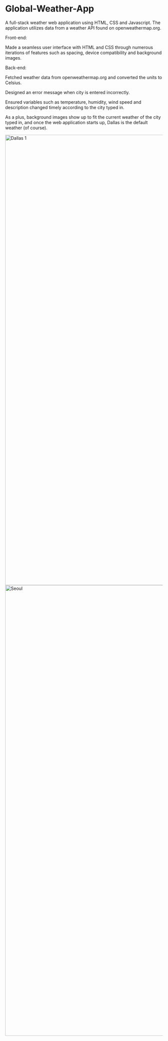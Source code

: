 # Global-Weather-App
  A full-stack weather web application using HTML, CSS and Javascript. The application utilizes data from a weather API found on openweathermap.org.

Front-end: 

Made a seamless user interface with HTML and CSS through numerous iterations of features such as spacing, device compatibility and background images.

Back-end: 

Fetched weather data from openweathermap.org and converted the units to Celsius. 

Designed an error message when city is entered incorrectly. 

Ensured variables such as temperature, humidity, wind speed and description changed timely according to the city typed in. 

As a plus, background images show up to fit the current weather of the city typed in, and once the web application starts up, Dallas is the default weather (of course).

<img width="1439" alt="Dallas 1" src="https://user-images.githubusercontent.com/117504514/210293363-9ef3ad2d-be0b-4c56-afa8-cc63a3d0b11a.png">
<img width="1440" alt="Seoul" src="https://user-images.githubusercontent.com/117504514/210293404-523cfe90-ed5b-443f-af82-2add7710ec30.png">
